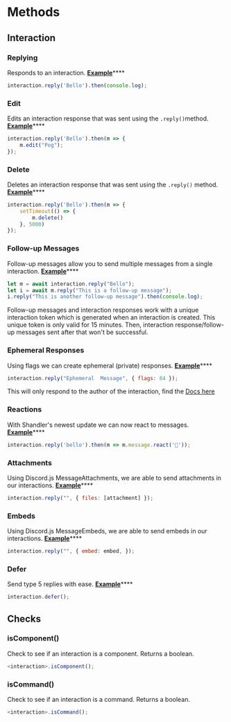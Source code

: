 # Methods

## Interaction

### Replying

Responds to an interaction. [**Example**](https://github.com/GmBodhi/shandler-example-bot/blob/master/commands/reply.js)\*\*\*\*

```javascript
interaction.reply('Bello').then(console.log);
```

### **Edit**

Edits an interaction response that was sent using the `.reply()`method. [**Example**](https://github.com/GmBodhi/shandler-example-bot/blob/master/commands/edit.js)\*\*\*\*

```javascript
interaction.reply('Bello').then(m => {
    m.edit("Pog");
});
```

### **Delete**

Deletes an interaction response that was sent using the `.reply()` method. [**Example**](https://github.com/GmBodhi/shandler-example-bot/blob/master/commands/delete.js)\*\*\*\*

```javascript
interaction.reply('Bello').then(m => {
    setTimeout(() => {
        m.delete()
    }, 5000)
});
```

### Follow-up Messages

Follow-up messages allow you to send multiple messages from a single interaction. [**Example**](https://github.com/GmBodhi/shandler-example-bot/blob/master/commands/followup.js)\*\*\*\*

```javascript
let m = await interaction.reply("Bello");
let i = await m.reply("This is a follow-up message");
i.reply("This is another follow-up message").then(console.log);
```

Follow-up messages and interaction responses work with a unique interaction token which is generated when an interaction is created. This unique token is only valid for 15 minutes. Then, interaction response/follow-up messages sent after that won't be successful.

### Ephemeral Responses

Using flags we can create ephemeral \(private\) responses. [**Example**](https://github.com/GmBodhi/shandler-example-bot/blob/master/commands/ephemeral.js)\*\*\*\*

```javascript
interaction.reply("Ephemeral  Message", { flags: 64 });
```

This will only respond to the author of the interaction, find the [Docs here](https://canary.discord.com/developers/docs/interactions/slash-commands#interaction-response-interactionapplicationcommandcallbackdata)

### Reactions

With Shandler's newest update we can now react to messages. [**Example**](https://github.com/GmBodhi/shandler-example-bot/blob/master/commands/ping.js#L10)\*\*\*\*

```javascript
interaction.reply('bello').then(m => m.message.react('👀'));
```

### Attachments

Using Discord.js MessageAttachments, we are able to send attachments in our interactions. [**Example**](https://github.com/GmBodhi/shandler-example-bot/blob/master/commands/attachments.js)\*\*\*\*

```javascript
interaction.reply("", { files: [attachment] });
```

### Embeds

Using Discord.js MessageEmbeds, we are able to send embeds in our interactions. [**Example**](https://github.com/GmBodhi/shandler-example-bot/blob/master/commands/embed.js)\*\*\*\*

```javascript
interaction.reply("", { embed: embed, });
```

### Defer

Send type 5 replies with ease. [**Example**](https://github.com/GmBodhi/shandler-example-bot/blob/master/commands/defer.js)\*\*\*\*

```javascript
interaction.defer();
```

## Checks

### isComponent\(\)

Check to see if an interaction is a component. Returns a boolean.

```javascript
<interaction>.isComponent();
```

### isCommand\(\)

Check to see if an interaction is a command. Returns a boolean.

```javascript
<interaction>.isCommand();
```

